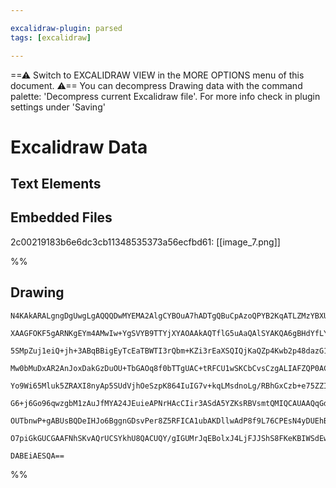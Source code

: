```yaml
---

excalidraw-plugin: parsed
tags: [excalidraw]

---
```

==⚠  Switch to EXCALIDRAW VIEW in the MORE OPTIONS menu of this document. ⚠== You can decompress Drawing data with the command palette: 'Decompress current Excalidraw file'. For more info check in plugin settings under 'Saving'


# Excalidraw Data
## Text Elements
## Embedded Files
2c00219183b6e6dc3cb11348535373a56ecfbd61: [[image_7.png]]

%%
## Drawing
```compressed-json
N4KAkARALgngDgUwgLgAQQQDwMYEMA2AlgCYBOuA7hADTgQBuCpAzoQPYB2KqATLZMzYBXUtiRoIACyhQ4zZAHoFAc0JRJQgEYA6bGwC2CgF7N6hbEcK4OCtptbErHALRY8RMpWdx8Q1TdIEfARcZgRmBShcZQUebQBWbR4aOiCEfQQOKGZuAG1wMFAwYuh4cXRCfWikfhLGFnYuNHi+Ash61k4AOU4xbgBGAE4WgBZBgDYAdkmAZlrIQg5iLG4I

XAAGFOKF5gARNKgEYm4AMwIw+YgSVYB9TTYjXYAOAAkAQTflG5uAaQAlSYAKQA6gBHdYfLYlE6EfD4ADKsGCq0EHihAigpDYAGsEMCSOpuK1thBmJicQhETBkRJUddLli/JIOOEcmh+pc2HBcNg1DABut1pdrMoaaghW0IJhuM4ZuN1tpBk9JlNxuNBusWuMOZL+WhnCN+v1Ff0Zjwnv0nk9xmaeJN4pcyVjcQBhNj4NikVaY6zMbmBLLoiCaHnY

5SMpZuj1eiQ+jh+3ABqBBigEyTcEaTBWTI3rQbm+KZi3rEaXSQIQjKaQZp4Kwb2p48dazG1jUuSsJHAYq008c0jcaXcPCOAASWIbNQuQAupcTuQMuPuBwhHCGcIlizmJOV2vJfchEsAKLBDJZSczy5CODEXCHY7s2YlnjxZXDfOXIgcbHL1f4T9sNguIPqgZz4BcHZRFAQiThAiBLIsyhBjCwRLhIPDYIKPBDJaMyaOMCDjMQ2AzNgmhGjMIxPPE

Mw0bMuDxAR2AnJoxDakGzDuOU+TbGAOq8f0bTTgUAC+tRFCU1wSKCbCvsCzgALIAFZQP0ACakgTAA4pogIcAAYjAOSXLAiCrPOCBHOQVCXNK+pysa4zWjwbbqv0eZ2pceqoAaLnaNq/RTGM/STIMIwzJMlypsQhJoAqgrrPxJTlpW1ZxdoCVJZAIpihKJJOhSUaeqsADE/QIOV5VBiGQHDoexBFTG6BxgmSbIbCCJIuUpLuvSkHOniaZEo65K4lS

Yo9Wi65Mluk5ZRAXI8nyAp5SUdVjhOeSzpK864IuIG7v+kqLMsdnoLg/RBhGxCzb+e75ZZIFOdqJYzE8gyXB0jTcHMkpfd0vTlC0jbxP04UOsdewHF2aBgRBJIHsep6ZNkd1HSS163ve3YzM+r7Ktqg6Sl+P5oIdAFATDoHnAglxwGwiyo2gPHbCz2yrezbRgNtvFs8U8WCll/MZYLXPCdsPMlHAgTbiI4RbY6lSrneCAAAoy8wcvcJiQi08ToRQ

G6+j6Go96qwzgbM1zAuJfMYA24JEuieAPNrHAcCIir3ASdA5YZKsRBVsmtQMIQCAUAAQqGdWRu6xUSCVJxJ8nUIQNgIhJqOhz6IiA2NaVlUVTUBRpxnKNZ+kUe1dd+exuQ8b+ijqfp6QmfZ/pHXjd1dLHCHLdt+kucUviMXpmgxKQP35fZ0PY1dSivW9yXU9ZBX+h/MIVa3eyfdl6v2cAPLcrysArbvrfT+k+mcFA+l7bC3kQyUK9QGv19ZPChBG

OUTbnwP+gABUsBQDeIHJo6BggnGDsvPer8Z5RFICA1ubAKDllwAdP8f9L76CPEsN4yDUEhBAmsAhzdYFr3wViCgACyirGuqnTiWI4QAA0fqzG0BFKiExcbrHeqaJ+AhsBMPwGpDMIw4hWlfEMM0hYHIhyMGwAw3s/oEF1gMJIgwNSalElg/e6QN71W3ugehIdwwkE/t/Ikq0IBmOIIiBAcBuACJsaQEgCk2DLFwbgTQwQQJwz1mtVxDU45NQkpAC

O7piGkGUCGAAFNhSKvAQrUCSYkhU8QACUQY/gIGUMrJqEBolxJ4LjFJJShS8FKeKBIWSdEwIvh/UaCAj5QEaDuTBJddoZByUsJgiFlEkkyN43x2tSC60uNgIgji0A6wCSUDge1yizM5EIKAX4lljIQHUkodglIIGwNkeECy4DuM8QsnxVN/Ehx5K0xgADFH4AGSUUy3ULJWUoEGdOZIDA0LMmTDpJIPSUz8TTT8Bs3gHMIHch5aNnZgDEnQFC8s0

DABEiAESQA==
```
%%